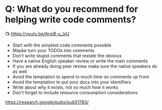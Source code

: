 # Q: What do you recommend for helping write code comments?

📺 <https://youtu.be/Arxi8-u_IxU>

* Start with the simplest code comments possible
* Maybe turn your TODOs into comments
* Don't write stupid comments that restate the obvious
* Have a native English speaker review or write the main comments
* If you are already doing peer review make sure the native speakers do as well
* Avoid the temptation to spend to much time on comments up front
* Avoid the temptation to put your docs into your identifiers
* Write about why it exists, not so much how it works
* Don't forget to include resource consumption considerations

<https://research.google/pubs/pub51783/>
